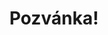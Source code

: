 ---
title: Pozvánka!
address: Milí Honzo a Kateřino
pronoun: vás
checkout: mrknětě
rsvp: zaregistrujte
rsvp2: dorazíte
rsvp3: chcete
---